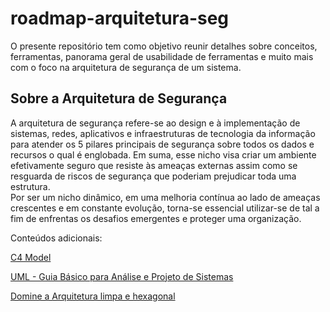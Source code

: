# roadmap-arquitetura-seg

O presente repositório tem como objetivo reunir detalhes sobre conceitos, ferramentas, panorama geral de usabilidade de ferramentas e muito mais com o foco na arquitetura de segurança de um sistema.

## Sobre a Arquitetura de Segurança

A arquitetura de segurança refere-se ao design e à implementação de sistemas, redes, aplicativos e infraestruturas de tecnologia da informação para atender os 5 pilares principais de segurança sobre todos os dados e recursos o qual é englobada. Em suma, esse nicho visa criar um ambiente efetivamente seguro que resiste às ameaças externas assim como se resguarda de riscos de segurança que poderiam prejudicar toda uma estrutura.  
Por ser um nicho dinâmico, em uma melhoria contínua ao lado de ameaças crescentes e em constante evolução, torna-se essencial utilizar-se de tal a fim de enfrentas os desafios emergentes e proteger uma organização. 

Conteúdos adicionais:

[C4 Model](https://medium.com/pravaler-digital-team/c4-model-9b6e56705496)

[UML - Guia Básico para Análise e Projeto de Sistemas](https://www.udemy.com/course/diagramas-uml-analise-e-projeto-de-sistemas/)

[Domine a Arquitetura limpa e hexagonal](https://www.udemy.com/course/arquitetura-limpa-e-hexagonal/)

